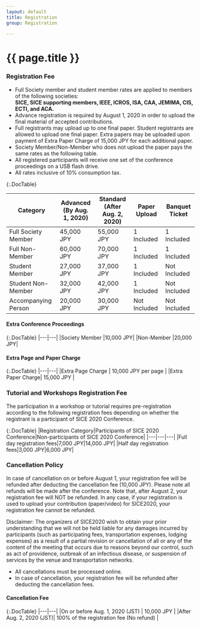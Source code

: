 ```yaml
---
layout: default
title: Registration
group: Registration

---
```


# {{ page.title }}

### Registration Fee

- Full Society member and student member rates are applied to members of the following societies: <br><b>SICE, SICE supporting members, IEEE, ICROS, ISA, CAA, JEMIMA, CIS, ECTI, and ACA.</b>
- Advance registration is required by August 1, 2020 in order to upload the final material of accepted contributions.
- Full registrants may upload up to one final paper. Student registrants are allowed to upload one final paper. Extra papers may be uploaded upon payment of Extra Paper Charge of 15,000 JPY for each additional paper. 
- Society Member/Non-Member who does not upload the paper pays the same rates as the following table.
- All registered participants will receive one set of the conference proceedings on a USB flash drive.
- All rates inclusive of 10% consumption tax.

{:.DocTable}

|Category           |Advanced<br>(By Aug. 1, 2020)|Standard<br>(After Aug. 2, 2020)|Paper Upload|Banquet Ticket|
|----|----|----|----|----|
|Full Society Member|45,000 JPY|55,000 JPY|1 Included|1 Included|
|Full Non-Member|60,000 JPY|70,000 JPY|1 Included|1 Included|
|Student Member|27,000 JPY|37,000 JPY|1 Included|Not Included|
|Student Non-Member|32,000 JPY|42,000 JPY|1 Included|Not Included|
|Accompanying Person|20,000 JPY|30,000 JPY|Not Included|Not Included|

#### Extra Conference Proceedings

{:.DocTable}
|---|---|
|Society Member |10,000 JPY|
|Non-Member     |20,000 JPY|


#### Extra Page and Paper Charge 

{:.DocTable}
|---|---|
|Extra Page Charge | 10,000 JPY per page |
|Extra Paper Charge| 15,000 JPY |

### Tutorial and Workshops Registration Fee

The participation in a workshop or tutorial requires pre-registration according to the following registration fees depending on whether the registrant is a participant of SICE 2020 Conference.

{:.DocTable}
|Registration Category|Participants of SICE 2020 Conference|Non-participants of SICE 2020 Conference|
|---|---|---|
|Full day registration fees|7,000 JPY|14,000 JPY|
|Half day registration fees|3,000 JPY|6,000 JPY|


### Cancellation Policy

In case of cancellation on or before August 1, your registration fee will be refunded after deducting the cancellation fee (10,000 JPY). Please note all refunds will be made after the conference. Note that, after August 2, your registration fee will NOT be refunded. In any case, if your registration is used to upload your contribution (paper/video) for SICE2020, your registration fee cannot be refunded.

Disclaimer: The organizers of SICE2020 wish to obtain your prior understanding that we will not be held liable for any damages incurred by participants (such as participating fees, transportation expenses, lodging expenses) as a result of a partial revision or cancellation of all or any of the content of the meeting that occurs due to reasons beyond our control, such as act of providence, outbreak of an infectious disease, or suspension of services by the venue and transportation networks.

- All cancellations must be processed online.
- In case of cancellation, your registration fee will be refunded after deducting the cancellation fees. 

#### Cancellation Fee 

{:.DocTable}
|---|---|
|On or before Aug. 1, 2020 (JST) | 10,000 JPY |
|After Aug. 2, 2020 (JST)| 100% of the registration fee (No refund) |

